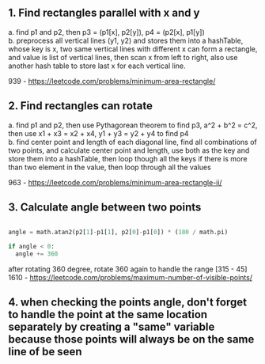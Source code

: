 ## 1. Find rectangles parallel with x and y

a. find p1 and p2, then p3 = (p1[x], p2[y]), p4 = (p2[x], p1[y])  
b. preprocess all vertical lines (y1, y2) and stores them into a hashTable, whose key is x, two same vertical lines with different x can form a rectangle, and value is list of vertical lines, then scan x from left to right, also use another hash table to store last x for each vertical line.

939 - https://leetcode.com/problems/minimum-area-rectangle/

## 2. Find rectangles can rotate

a. find p1 and p2, then use Pythagorean theorem to find p3, a^2 + b^2 = c^2, then use x1 + x3 = x2 + x4, y1 + y3 = y2 + y4 to find p4  
b. find center point and length of each diagonal line, find all combinations of two points, and calculate center point and length, use both as the key and store them into a hashTable, then loop though all the keys if there is more than two element in the value, then loop through all the values

963 - https://leetcode.com/problems/minimum-area-rectangle-ii/

## 3. Calculate angle between two points

```python

angle = math.atan2(p2[1]-p1[1], p2[0]-p1[0]) * (180 / math.pi)

if angle < 0:
  angle += 360

```
after rotating 360 degree, rotate 360 again to handle the range [315 - 45]  
1610 - https://leetcode.com/problems/maximum-number-of-visible-points/

## 4. when checking the points angle, don't forget to handle the point at the same location separately by creating a "same" variable because those points will always be on the same line of be seen 
